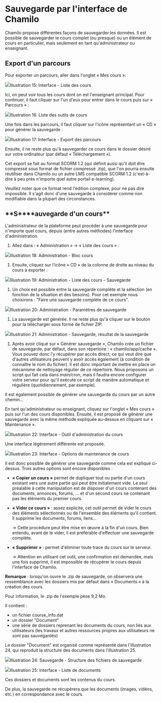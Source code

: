 # Sauvegarde par l'interface de Chamilo

Chamilo propose différentes façons de sauvegarder les données. Il est possible de sauvegarder le cours complet \(ou presque\) ou un élément de cours en particulier, mais seulement en tant qu'administrateur ou enseignant.

## Export d'un parcours <a id="export-d-un-parcours"></a>

Pour exporter un parcours, aller dans l'onglet « Mes cours »:

![](../../.gitbook/assets/parcourssauvegarde.png)Illustration 15: Interface - Liste des cours

Ici, on peut voir tous les cours dont on est l'enseignant principal. Pour continuer, il faut cliquer sur l'un d'eux pour entrer dans le cours puis sur « Parcours » :

![](../../.gitbook/assets/image4.png)Illustration 16: Liste des outils de cours

Une fois dans les parcours, il faut cliquer sur l'icône représentant un « CD » pour générer la sauvegarde :

![](../../.gitbook/assets/graficos32.png)Illustration 17: Interface - Export des parcours

Ensuite, il ne reste plus qu'à sauvegarder ce cours dans le dossier désiré sur votre ordinateur \(par défaut « Téléchargement »\).

Cet export se fait au format SCORM 1.2 \(qui définit aussi qu'il doit être compressé sous format de fichier compressé .zip\), que l'on pourra ensuite réutiliser dans Chamilo ou un autre LMS compatible SCORM 1.2 \(c'est-à-dire à peu près n'importe quel autre portail e-learning\).

Veuillez noter que ce format rend l'édition complexe, pour ne pas dire impossible. Il s'agit donc d'une sauvegarde à considérer comme non modifiable dans la plupart des circonstances.

## **S\*\***auvegarde d'un cours\*\* <a id="sauvegarde-d-un-cours"></a>

L'administrateur de la plateforme peut procéder à une sauvegarde pour n'importe quel cours, depuis \(entre autres méthodes\) l'interface d'administration.

1. Allez dans : « Administration » → « Liste des cours » :

![](../../.gitbook/assets/administrationcours.png)Illustration 18: Administration - Bloc cours

1. Ensuite, cliquez sur l'icône « CD » de la colonne de droite au niveau du cours à exporter :

![](../../.gitbook/assets/graficos33.png)Illustration 19: Administration - Liste des cours – Sauvegarde

1. Un choix est possible entre la sauvegarde complète et la sélection \(en fonction de la situation et des besoins\). Pour cet exemple nous choisirons : "Faire une sauvegarde complète de ce cours".

![](../../.gitbook/assets/sauvegardegenerer_-backup.png)Illustration 20: Administration - Paramètres de sauvegarde

1. La sauvegarde est générée. Il ne reste plus qu'à cliquer sur le bouton pour la télécharger sous forme de fichier ZIP.

![](../../.gitbook/assets/sauvegardebackup_-ok.png)Illustration 21: Administration - Sauvegarde, résultat de la sauvegarde

1. Après avoir cliqué sur « Générer sauvegarde », Chamilo crée un fichier de sauvegarde, par défaut, dans son répertoire : « chamilo/app/cache ». Vous pouvez donc l'y récupérer par accès direct, ce qui veut dire que d'autres utilisateurs peuvent y avoir accès également \(à condition de connaître le nom du fichier\). Il est donc important de mettre en place un mécanisme de nettoyage régulier de ce répertoire. Nous proposons un script qui fait cela dans _main/cron_, mais il faudra encore configurer votre serveur pour qu'il exécute ce script de manière automatique et régulière \(quotidiennement, par exemple\).

Il est également possible de générer une sauvegarde du cours par un autre chemin...

En tant qu'administrateur ou enseignant, cliquez sur l'onglet « Mes cours » puis sur l'un des cours disponibles. Ensuite, il est proposé de générer une sauvegarde avec la même méthode expliquée au-dessus en cliquant sur « Maintenance ».

![](../../.gitbook/assets/administrationmaintenance.png)Illustration 22: Interface - Outil d'administration du cours

Une interface légèrement différente est proposée.

![](../../.gitbook/assets/proprietemaintenance.png)Illustration 23: Interface - Options de maintenance de cours

Il est donc possible de générer une sauvegarde comme cela est expliqué ci-dessus. Trois autres options sont encore disponibles :

* **« Copier un cours »** permet de dupliquer tout ou partie d'un cours existant vers une autre partie qui peut être initialement vide. Le seul préalable à cette manipulation est de disposer d'un cours contenant des documents, annonces, forums, ... et d'un second cours ne contenant pas les éléments du premier cours.
* **« Vider ce cours »** : assez explicite, cet outil permet de vider le cours des éléments sélectionnés ou de l'ensemble des éléments qu'il contient. Il supprime les documents, forums, liens...

  → Cette procédure peut être mise en œuvre à la fin d'un cours. Bien entendu, avant de le vider, il est préférable d'effectuer une sauvegarde complète.

* **« Supprimer »** : permet d'éliminer toute trace du cours sur le serveur.

  → Attention en utilisant cet outil, une confirmation est demandée, mais une fois supprimé, il est impossible de récupérer le cours depuis l'interface de Chamilo.

**Remarque** : lorsqu'on ouvre le .zip de sauvegarde, on observera une ressemblance avec les dossiers mis par défaut dans « Documents » à la création des cours.

Pour information, le .zip de l'exemple pèse 9,2 Mo.

Il contient :

* un fichier course\_info.dat
* un dossier "Document"
* une série de dossiers reprenant les documents du cours, non liés aux utilisateurs \(les travaux et autres ressources propres aux utilisateurs ne sont pas sauvegardés\)

Le dossier "Document" est organisé comme représenté dans l'illustration 24, qui reproduit la structure des documents dans l'illustration 25.

![](../../.gitbook/assets/structuredoc.png)Illustration 24: Sauvegarde - Structure des fichiers de sauvegarde

![](../../.gitbook/assets/graficos34.png)Illustration 25: Interface - Liste de documents

Ces dossiers et documents sont les contenus du cours.

De plus, la sauvegarde ne récupérera que les documents \(images, vidéos, etc.\) en correspondance avec le cours.

